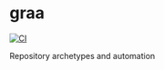 # graa

[![CI](https://github.com/meyfa/graa/actions/workflows/main.yml/badge.svg)](https://github.com/meyfa/graa/actions/workflows/main.yml)

Repository archetypes and automation
